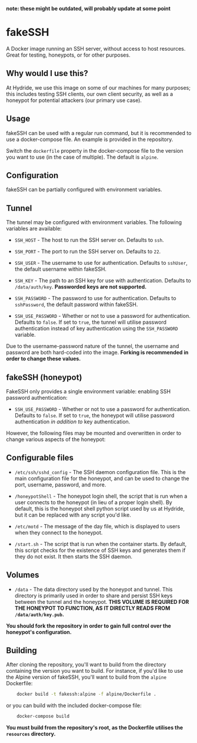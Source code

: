 **note: these might be outdated, will probably update at some point**
# fakeSSH
A Docker image running an SSH server, without access to host resources. Great for testing, honeypots, or for other purposes.

## Why would I use this?
At Hydride, we use this image on some of our machines for many purposes; this includes testing SSH clients, our own client security, as well as a honeypot for potential attackers (our primary use case).

## Usage
fakeSSH can be used with a regular run command, but it is recommended to use a docker-compose file. An example is provided in the repository.

Switch the `dockerfile` property in the docker-compose file to the version you want to use (in the case of multiple). The default is `alpine`.

## Configuration
fakeSSH can be partially configured with environment variables.

## Tunnel
The tunnel may be configured with environment variables. The following variables are available:

- `SSH_HOST` - The host to run the SSH server on. Defaults to `ssh`.
  
- `SSH_PORT` - The port to run the SSH server on. Defaults to `22`.
  
- `SSH_USER` - The username to use for authentication. Defaults to `sshUser`, the default username within fakeSSH.
  
- `SSH_KEY` - The path to an SSH key for use with authentication. Defaults to `/data/auth/key`. **Passworded keys are not supported.**
  
- `SSH_PASSWORD` - The password to use for authentication. Defaults to `sshPassword`, the default password within fakeSSH.

- `SSH_USE_PASSWORD` - Whether or not to use a password for authentication. Defaults to `false`. If set to `true`, the tunnel will utilise password authentication instead of key authentication using the `SSH_PASSWORD` variable.

Due to the username-password nature of the tunnel, the username and password are both hard-coded into the image. **Forking is recommended in order to change these values.**

## fakeSSH (honeypot)
FakeSSH only provides a single environment variable: enabling SSH password authentication:

- `SSH_USE_PASSWORD` - Whether or not to use a password for authentication. Defaults to `false`. If set to `true`, the honeypot will utilise password authentication *in addition to* key authentication.

However, the following files may be mounted and overwritten in order to change various aspects of the honeypot:

## Configurable files
- `/etc/ssh/sshd_config` - The SSH daemon configuration file. This is the main configuration file for the honeypot, and can be used to change the port, username, password, and more.
  
- `/honeypotShell` - The honeypot login shell, the script that is run when a user connects to the honeypot (in lieu of a proper login shell). By default, this is the honeypot shell python script used by us at Hydride, but it can be replaced with any script you'd like.
  
- `/etc/motd` - The message of the day file, which is displayed to users when they connect to the honeypot.
  
- `/start.sh` - The script that is run when the container starts. By default, this script checks for the existence of SSH keys and generates them if they do not exist. It then starts the SSH daemon.

## Volumes
- `/data` - The data directory used by the honeypot and tunnel. This directory is primarily used in order to share and persist SSH keys between the tunnel and the honeypot. **THIS VOLUME IS REQUIRED FOR THE HONEYPOT TO FUNCTION, AS IT DIRECTLY READS FROM `/data/auth/key.pub`.**

**You should fork the repository in order to gain full control over the honeypot's configuration.**

## Building
After cloning the repository, you'll want to build from the directory containing the version you want to build. For instance, if you'd like to use the Alpine version of fakeSSH, you'll want to build from the `alpine` Dockerfile:

```bash
    docker build -t fakessh:alpine -f alpine/Dockerfile .
```

or you can build with the included docker-compose file:

```bash
    docker-compose build
```

**You must build from the repository's root, as the Dockerfile utilises the `resources` directory.**
